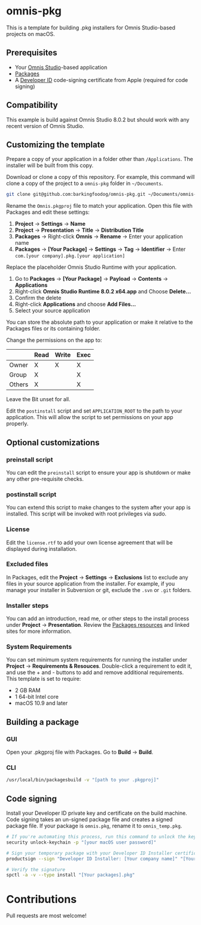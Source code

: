 # omnis-pkg
This is a template for building .pkg installers for Omnis Studio-based projects on macOS.

## Prerequisites
* Your [Omnis Studio](http://www.omnis.net)-based application
* [Packages](http://s.sudre.free.fr/Software/Packages/about.html)
* A [Developer ID](https://developer.apple.com/library/content/documentation/IDEs/Conceptual/AppDistributionGuide/DistributingApplicationsOutside/DistributingApplicationsOutside.html) code-signing certificate from Apple (required for code signing)

## Compatibility
This example is build against Omnis Studio 8.0.2 but should work with any recent version of Omnis Studio.

## Customizing the template
Prepare a copy of your application in a folder other than `/Applications`. The installer will be built from this copy.

Download or clone a copy of this repository. For example, this command will clone a copy of the project to a `omnis-pkg` folder in `~/Documents`.
```bash
git clone git@github.com:barkingfoodog/omnis-pkg.git ~/Documents/omnis-pkg
```

Rename the `Omnis.pkgproj` file to match your application. Open this file with Packages and edit these settings:
 1. **Project** -> **Settings** -> **Name**
 1. **Project** -> **Presentation** -> **Title** -> **Distribution Title**
 1. **Packages** -> Right-click **Omnis** -> **Rename** -> Enter your application name
 1. **Packages** -> **[Your Package]** -> **Settings** -> **Tag** -> **Identifier** -> Enter `com.[your company].pkg.[your application]`

Replace the placeholder Omnis Studio Runtime with your application.
 1. Go to **Packages** -> **[Your Package]** -> **Payload** -> **Contents** -> **Applications**
 1. Right-click **Omnis Studio Runtime 8.0.2 x64.app** and Choose **Delete...**
 1. Confirm the delete
 1. Right-click **Applications** and choose **Add Files...**
 1. Select your source application

You can store the absolute path to your application or make it relative to the Packages files or its containing folder.

Change the permissions on the app to:

|        | Read | Write | Exec |
| ------ | ---- | ----- | ---- |
| Owner  | X    | X     | X    |
| Group  | X    |       | X    |
| Others | X    |       | X    |

Leave the Bit unset for all.

Edit the `postinstall` script and set `APPLICATION_ROOT` to the path to your application. This will allow the script to set permissions on your app properly. 

## Optional customizations
### preinstall script
You can edit the `preinstall` script to ensure your app is shutdown or make any other pre-requisite checks.

### postinstall script
You can extend this script to make changes to the system after your app is installed. This script will be invoked with root privileges via sudo.

### License
Edit the `license.rtf` to add your own license agreement that will be displayed during installation.

### Excluded files
In Packages, edit the **Project** -> **Settings** -> **Exclusions** list to exclude any files in your source application from the installer. For example, if you manage your installer in Subversion or git, exclude the `.svn` or `.git` folders.

### Installer steps
You can add an introduction, read me, or other steps to the install process under **Project** -> **Presentation**. Review the [Packages resources](http://s.sudre.free.fr/Software/Packages/resources.html) and linked sites for more information.

### System Requirements
You can set minimum system requirements for running the installer under **Project** -> **Requirements & Resouces**. Double-click a requirement to edit it, and use the + and - buttons to add and remove additional requirements. This template is set to require:
* 2 GB RAM
* 1 64-bit Intel core
* macOS 10.9 and later

## Building a package
### GUI
Open your .pkgproj file with Packages. Go to **Build** -> **Build**.

### CLI
```bash
/usr/local/bin/packagesbuild -v "[path to your .pkgproj]"
```

## Code signing
Install your Developer ID private key and certificate on the build machine. Code signing takes an un-signed package file and creates a signed package file. If your package is `omnis.pkg`, rename it to `omnis_temp.pkg`.

```bash
# If you're automating this process, run this command to unlock the keychain so the Developer ID certificate can be accessed
security unlock-keychain -p "[your macOS user password]"

# Sign your temporary package with your Developer ID Installer certificate
productsign --sign "Developer ID Installer: [Your company name]" "[Your package]_temp.pkg" "[Your package].pkg"

# Verify the signature
spctl -a -v --type install "[Your packages].pkg"
```

#
# Contributions
Pull requests are most welcome!